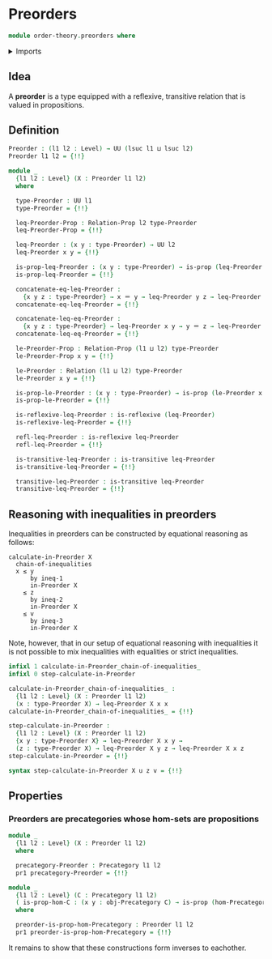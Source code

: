 # Preorders

```agda
module order-theory.preorders where
```

<details><summary>Imports</summary>

```agda
open import category-theory.precategories

open import foundation.binary-relations
open import foundation.cartesian-product-types
open import foundation.dependent-pair-types
open import foundation.function-types
open import foundation.identity-types
open import foundation.negated-equality
open import foundation.negation
open import foundation.propositions
open import foundation.sets
open import foundation.universe-levels
```

</details>

## Idea

A **preorder** is a type equipped with a reflexive, transitive relation that is
valued in propositions.

## Definition

```agda
Preorder : (l1 l2 : Level) → UU (lsuc l1 ⊔ lsuc l2)
Preorder l1 l2 = {!!}

module _
  {l1 l2 : Level} (X : Preorder l1 l2)
  where

  type-Preorder : UU l1
  type-Preorder = {!!}

  leq-Preorder-Prop : Relation-Prop l2 type-Preorder
  leq-Preorder-Prop = {!!}

  leq-Preorder : (x y : type-Preorder) → UU l2
  leq-Preorder x y = {!!}

  is-prop-leq-Preorder : (x y : type-Preorder) → is-prop (leq-Preorder x y)
  is-prop-leq-Preorder = {!!}

  concatenate-eq-leq-Preorder :
    {x y z : type-Preorder} → x ＝ y → leq-Preorder y z → leq-Preorder x z
  concatenate-eq-leq-Preorder = {!!}

  concatenate-leq-eq-Preorder :
    {x y z : type-Preorder} → leq-Preorder x y → y ＝ z → leq-Preorder x z
  concatenate-leq-eq-Preorder = {!!}

  le-Preorder-Prop : Relation-Prop (l1 ⊔ l2) type-Preorder
  le-Preorder-Prop x y = {!!}

  le-Preorder : Relation (l1 ⊔ l2) type-Preorder
  le-Preorder x y = {!!}

  is-prop-le-Preorder : (x y : type-Preorder) → is-prop (le-Preorder x y)
  is-prop-le-Preorder = {!!}

  is-reflexive-leq-Preorder : is-reflexive (leq-Preorder)
  is-reflexive-leq-Preorder = {!!}

  refl-leq-Preorder : is-reflexive leq-Preorder
  refl-leq-Preorder = {!!}

  is-transitive-leq-Preorder : is-transitive leq-Preorder
  is-transitive-leq-Preorder = {!!}

  transitive-leq-Preorder : is-transitive leq-Preorder
  transitive-leq-Preorder = {!!}
```

## Reasoning with inequalities in preorders

Inequalities in preorders can be constructed by equational reasoning as follows:

```text
calculate-in-Preorder X
  chain-of-inequalities
  x ≤ y
      by ineq-1
      in-Preorder X
    ≤ z
      by ineq-2
      in-Preorder X
    ≤ v
      by ineq-3
      in-Preorder X
```

Note, however, that in our setup of equational reasoning with inequalities it is
not possible to mix inequalities with equalities or strict inequalities.

```agda
infixl 1 calculate-in-Preorder_chain-of-inequalities_
infixl 0 step-calculate-in-Preorder

calculate-in-Preorder_chain-of-inequalities_ :
  {l1 l2 : Level} (X : Preorder l1 l2)
  (x : type-Preorder X) → leq-Preorder X x x
calculate-in-Preorder_chain-of-inequalities_ = {!!}

step-calculate-in-Preorder :
  {l1 l2 : Level} (X : Preorder l1 l2)
  {x y : type-Preorder X} → leq-Preorder X x y →
  (z : type-Preorder X) → leq-Preorder X y z → leq-Preorder X x z
step-calculate-in-Preorder = {!!}

syntax step-calculate-in-Preorder X u z v = {!!}
```

## Properties

### Preorders are precategories whose hom-sets are propositions

```agda
module _
  {l1 l2 : Level} (X : Preorder l1 l2)
  where

  precategory-Preorder : Precategory l1 l2
  pr1 precategory-Preorder = {!!}

module _
  {l1 l2 : Level} (C : Precategory l1 l2)
  ( is-prop-hom-C : (x y : obj-Precategory C) → is-prop (hom-Precategory C x y))
  where

  preorder-is-prop-hom-Precategory : Preorder l1 l2
  pr1 preorder-is-prop-hom-Precategory = {!!}
```

It remains to show that these constructions form inverses to eachother.
